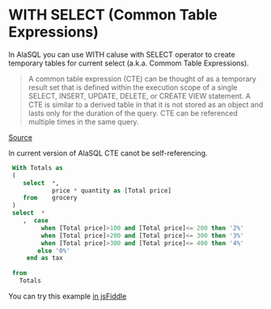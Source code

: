 # WITH SELECT (Common Table Expressions)

In AlaSQL you can use WITH caluse with SELECT operator to create temporary tables for current select 
(a.k.a. Commom Table Expressions). 

<blockquote>
A common table expression (CTE) can be thought of as a temporary result set that is defined within the execution scope of a single SELECT, INSERT, UPDATE, DELETE, or CREATE VIEW statement. A CTE is similar to a derived table in that it is not stored as an object and lasts only for the duration of the query. CTE can be referenced multiple times in the same query.
</blockquote>

[Source](https://technet.microsoft.com/en-us/library/ms190766(v=sql.105).aspx)

In current version of AlaSQL CTE canot be self-referencing. 

```sql
 With Totals as
 (
    select  *,
            price * quantity as [Total price]
    from    grocery
 )
 select  *
    ,  case
         when [Total price]>100 and [Total price]<= 200 then '2%'
         when [Total price]>200 and [Total price]<= 300 then '3%'
         when [Total price]>300 and [Total price]<= 400 then '4%'
        else '0%'
     end as tax
 
 from
   Totals
```

You can try this example [in jsFiddle](http://jsfiddle.net/n131zmw9/2/)